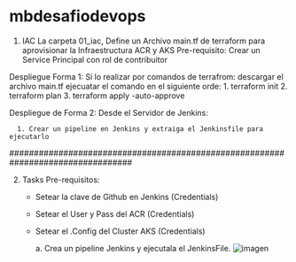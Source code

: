 # mbdesafiodevops
1. IAC
   La carpeta 01_iac, Define un Archivo main.tf de terraform para aprovisionar la Infraestructura ACR y AKS
Pre-requisito:
Crear un Service Principal con  rol de contribuitor

Despliegue Forma 1:
   Si lo realizar por comandos de terrafrom: descargar el archivo main.tf
   ejecuatar el comando en el siguiente orde:
      1. terraform init
      2. terraform plan
      3. terraform apply -auto-approve

Despliegue de Forma 2:
   Desde el Servidor de Jenkins:
   
      1. Crear un pipeline en Jenkins y extraiga el Jenkinsfile para ejecutarlo
   
#################################################################################

2. Tasks
   Pre-requisitos:
   - Setear la clave de Github en Jenkins (Credentials)
   - Setear el User y Pass del ACR (Credentials)
   - Setear el .Config del Cluster AKS (Credentials)
  
     a. Crea un pipeline Jenkins y ejecutala el JenkinsFile.
     ![imagen](https://github.com/cloudvipdata/mbdesafiodevops/assets/141878891/a6f873d5-b914-4141-860a-141dbe389df1)

      
   


      

      
